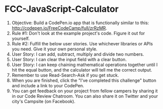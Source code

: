 # FCC-JavaScript-Calculator

1. Objective: Build a CodePen.io app that is functionally similar to this: http://codepen.io/FreeCodeCamp/full/zrRzMR.
2. Rule #1: Don't look at the example project's code. Figure it out for yourself.
3. Rule #2: Fulfill the below user stories. Use whichever libraries or APIs you need. Give it your own personal style.
4. User Story: I can add, subtract, multiply and divide two numbers.
5. User Story: I can clear the input field with a clear button.
6. User Story: I can keep chaining mathematical operations together until I hit the equal button, and the calculator will tell me the correct output.
7. Remember to use Read-Search-Ask if you get stuck.
8. When you are finished, click the "I've completed this challenge" button and include a link to your CodePen. 
9. You can get feedback on your project from fellow campers by sharing it in our Code Review Chatroom. You can also share it on Twitter and your city's Campsite (on Facebook).